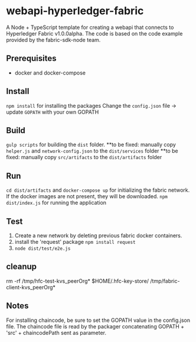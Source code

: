 # webapi-hyperledger-fabric
A Node + TypeScript template for creating a webapi that connects to Hyperledger Fabric v1.0.0alpha. 
The code is based on the code example provided by the fabric-sdk-node team.

## Prerequisites
- docker and docker-compose

## Install
`npm install` for installing the packages
Change the `config.json` file -> update `GOPATH` with your own GOPATH

## Build
`gulp scripts` for building the `dist` folder.
**to be fixed: manually copy `helper.js` and `network-config.json` to the `dist/services` folder
**to be fixed: manually copy `src/artifacts` to the `dist/artifacts` folder

## Run 
`cd dist/artifacts` and `docker-compose up` for initializing the fabric network. If the docker images are not present, they will be downloaded.
`npm dist/index.js` for running the application

## Test
1) Create a new network by deleting previous fabric docker containers. 
2) install the 'request' package `npm install request`
2) `node dist/test/e2e.js`

 
## cleanup
rm -rf /tmp/hfc-test-kvs_peerOrg* $HOME/.hfc-key-store/ /tmp/fabric-client-kvs_peerOrg*

## Notes
For installing chaincode, be sure to set the GOPATH value in the config.json file. The chaincode file is read by the packager concatenating GOPATH + 'src' + chaincodePath sent as parameter.